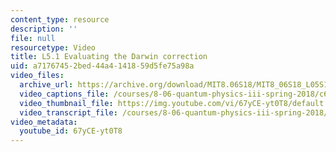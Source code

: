 ```yaml
---
content_type: resource
description: ''
file: null
resourcetype: Video
title: L5.1 Evaluating the Darwin correction
uid: a7176745-2bed-44a4-1418-59d5fe75a98a
video_files:
  archive_url: https://archive.org/download/MIT8.06S18/MIT8_06S18_L05S1_300k.mp4
  video_captions_file: /courses/8-06-quantum-physics-iii-spring-2018/c66c89f6db675bc29d53a6ed9a545b43_67yCE-yt0T8.vtt
  video_thumbnail_file: https://img.youtube.com/vi/67yCE-yt0T8/default.jpg
  video_transcript_file: /courses/8-06-quantum-physics-iii-spring-2018/1438729f498e56685351daabce40edd5_67yCE-yt0T8.pdf
video_metadata:
  youtube_id: 67yCE-yt0T8
---
```


